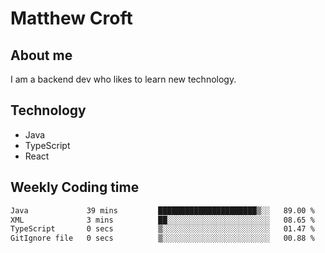 # Matthew Croft

## About me
I am a backend dev who likes to learn new technology. 

## Technology
- Java
- TypeScript
- React

## Weekly Coding time
<!--START_SECTION:waka-->

```txt
Java             39 mins         ██████████████████████▒░░   89.00 %
XML              3 mins          ██░░░░░░░░░░░░░░░░░░░░░░░   08.65 %
TypeScript       0 secs          ▒░░░░░░░░░░░░░░░░░░░░░░░░   01.47 %
GitIgnore file   0 secs          ▒░░░░░░░░░░░░░░░░░░░░░░░░   00.88 %
```

<!--END_SECTION:waka-->

